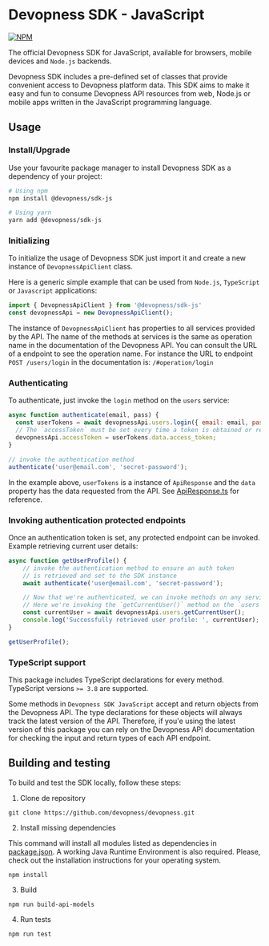 # Devopness SDK - JavaScript

[![NPM](https://nodei.co/npm/@devopness/sdk-js.png?downloads=true&stars=true)](https://nodei.co/npm/@devopness/sdk-js/)

The official Devopness SDK for JavaScript, available for browsers, mobile devices and `Node.js` backends.

Devopness SDK includes a pre-defined set of classes that provide convenient access to Devopness platform data. This SDK aims to make it easy and fun to consume Devopness API resources from web, Node.js or mobile apps written in the JavaScript programming language.

## Usage

### Install/Upgrade
Use your favourite package manager to install Devopness SDK as a dependency of your project:
```bash
# Using npm
npm install @devopness/sdk-js

# Using yarn
yarn add @devopness/sdk-js
```

### Initializing

To initialize the usage of Devopness SDK just import it and create a new instance of `DevopnessApiClient` class.

Here is a generic simple example that can be used from `Node.js`, `TypeScript` or `Javascript` applications:

```javascript
import { DevopnessApiClient } from '@devopness/sdk-js'
const devopnessApi = new DevopnessApiClient();
```

The instance of `DevopnessApiClient` has properties to all services provided by the API.
The name of the methods at services is the same as operation name in the documentation of the
Devopness API. You can consult the URL of a endpoint to see the operation name. For instance
the URL to endpoint `POST /users/login` in the documentation is: `/#operation/login`

### Authenticating

To authenticate, just invoke the `login` method on the `users` service:

```javascript
async function authenticate(email, pass) {
  const userTokens = await devopnessApi.users.login({ email: email, password: pass });
  // The `accessToken` must be set every time a token is obtained or refreshed.
  devopnessApi.accessToken = userTokens.data.access_token;
}

// invoke the authentication method
authenticate('user@email.com', 'secret-password');
```

In the example above, `userTokens` is a instance of `ApiResponse` and the `data` property has the data requested from the API. See [ApiResponse.ts](https://github.com/devopness/devopness/blob/master/src/common/ApiResponse.ts) for reference.

### Invoking authentication protected endpoints
Once an authentication token is set, any protected endpoint can be invoked.
Example retrieving current user details:

```javascript
async function getUserProfile() {
    // invoke the authentication method to ensure an auth token
    // is retrieved and set to the SDK instance
    await authenticate('user@email.com', 'secret-password');

    // Now that we're authenticated, we can invoke methods on any services.
    // Here we're invoking the `getCurrentUser()` method on the `users` service
    const currentUser = await devopnessApi.users.getCurrentUser();
    console.log('Successfully retrieved user profile: ', currentUser);
}

getUserProfile();
```

### TypeScript support
This package includes TypeScript declarations for every method.
TypeScript versions `>= 3.8` are supported.

Some methods in `Devopness SDK JavaScript` accept and return objects from the Devopness API. The type declarations for these objects will always track the latest version of the API. Therefore, if you'e using the latest version of this package you can rely on the Devopness API documentation for checking the input and return types of each API endpoint.

## Building and testing
To build and test the SDK locally, follow these steps:
1. Clone de repository
```
git clone https://github.com/devopness/devopness.git
```
2. Install missing dependencies

This command will install all modules listed as dependencies in [package.json](package.json). A working Java Runtime Environment is also required. Please, check out the installation instructions for your operating system.
```
npm install
```
3. Build
```
npm run build-api-models
```
4. Run tests
```
npm run test
```
